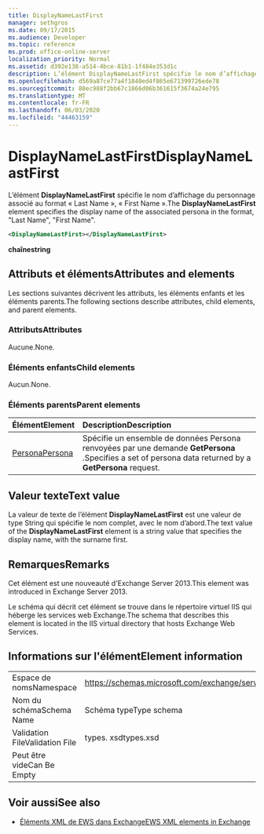 ```yaml
---
title: DisplayNameLastFirst
manager: sethgros
ms.date: 09/17/2015
ms.audience: Developer
ms.topic: reference
ms.prod: office-online-server
localization_priority: Normal
ms.assetid: d392e138-a514-4bce-81b1-1f484e353d1c
description: L’élément DisplayNameLastFirst spécifie le nom d’affichage du personnage associé au format, nom, prénom.
ms.openlocfilehash: d569a87ce77a4f1840ed4f865e671399726ede78
ms.sourcegitcommit: 88ec988f2bb67c1866d06b361615f3674a24e795
ms.translationtype: MT
ms.contentlocale: fr-FR
ms.lasthandoff: 06/03/2020
ms.locfileid: "44463159"
---
```

# <a name="displaynamelastfirst"></a><span data-ttu-id="78a31-103">DisplayNameLastFirst</span><span class="sxs-lookup"><span data-stu-id="78a31-103">DisplayNameLastFirst</span></span>

<span data-ttu-id="78a31-104">L’élément **DisplayNameLastFirst** spécifie le nom d’affichage du personnage associé au format « Last Name », « First Name ».</span><span class="sxs-lookup"><span data-stu-id="78a31-104">The **DisplayNameLastFirst** element specifies the display name of the associated persona in the format, "Last Name", "First Name".</span></span> 
  
```XML
<DisplayNameLastFirst></DisplayNameLastFirst>
```

 <span data-ttu-id="78a31-105">**chaîne**</span><span class="sxs-lookup"><span data-stu-id="78a31-105">**string**</span></span>
## <a name="attributes-and-elements"></a><span data-ttu-id="78a31-106">Attributs et éléments</span><span class="sxs-lookup"><span data-stu-id="78a31-106">Attributes and elements</span></span>

<span data-ttu-id="78a31-107">Les sections suivantes décrivent les attributs, les éléments enfants et les éléments parents.</span><span class="sxs-lookup"><span data-stu-id="78a31-107">The following sections describe attributes, child elements, and parent elements.</span></span>
  
### <a name="attributes"></a><span data-ttu-id="78a31-108">Attributs</span><span class="sxs-lookup"><span data-stu-id="78a31-108">Attributes</span></span>

<span data-ttu-id="78a31-109">Aucune.</span><span class="sxs-lookup"><span data-stu-id="78a31-109">None.</span></span>
  
### <a name="child-elements"></a><span data-ttu-id="78a31-110">Éléments enfants</span><span class="sxs-lookup"><span data-stu-id="78a31-110">Child elements</span></span>

<span data-ttu-id="78a31-111">Aucun.</span><span class="sxs-lookup"><span data-stu-id="78a31-111">None.</span></span>
  
### <a name="parent-elements"></a><span data-ttu-id="78a31-112">Éléments parents</span><span class="sxs-lookup"><span data-stu-id="78a31-112">Parent elements</span></span>

|<span data-ttu-id="78a31-113">**Élément**</span><span class="sxs-lookup"><span data-stu-id="78a31-113">**Element**</span></span>|<span data-ttu-id="78a31-114">**Description**</span><span class="sxs-lookup"><span data-stu-id="78a31-114">**Description**</span></span>|
|:-----|:-----|
|[<span data-ttu-id="78a31-115">Persona</span><span class="sxs-lookup"><span data-stu-id="78a31-115">Persona</span></span>](persona.md) <br/> |<span data-ttu-id="78a31-116">Spécifie un ensemble de données Persona renvoyées par une demande **GetPersona** .</span><span class="sxs-lookup"><span data-stu-id="78a31-116">Specifies a set of persona data returned by a **GetPersona** request.</span></span>  <br/> |
   
## <a name="text-value"></a><span data-ttu-id="78a31-117">Valeur texte</span><span class="sxs-lookup"><span data-stu-id="78a31-117">Text value</span></span>

<span data-ttu-id="78a31-118">La valeur de texte de l’élément **DisplayNameLastFirst** est une valeur de type String qui spécifie le nom complet, avec le nom d’abord.</span><span class="sxs-lookup"><span data-stu-id="78a31-118">The text value of the **DisplayNameLastFirst** element is a string value that specifies the display name, with the surname first.</span></span> 
  
## <a name="remarks"></a><span data-ttu-id="78a31-119">Remarques</span><span class="sxs-lookup"><span data-stu-id="78a31-119">Remarks</span></span>

<span data-ttu-id="78a31-120">Cet élément est une nouveauté d'Exchange Server 2013.</span><span class="sxs-lookup"><span data-stu-id="78a31-120">This element was introduced in Exchange Server 2013.</span></span>
  
<span data-ttu-id="78a31-121">Le schéma qui décrit cet élément se trouve dans le répertoire virtuel IIS qui héberge les services web Exchange.</span><span class="sxs-lookup"><span data-stu-id="78a31-121">The schema that describes this element is located in the IIS virtual directory that hosts Exchange Web Services.</span></span>
  
## <a name="element-information"></a><span data-ttu-id="78a31-122">Informations sur l'élément</span><span class="sxs-lookup"><span data-stu-id="78a31-122">Element information</span></span>

|||
|:-----|:-----|
|<span data-ttu-id="78a31-123">Espace de noms</span><span class="sxs-lookup"><span data-stu-id="78a31-123">Namespace</span></span>  <br/> |https://schemas.microsoft.com/exchange/services/2006/types  <br/> |
|<span data-ttu-id="78a31-124">Nom du schéma</span><span class="sxs-lookup"><span data-stu-id="78a31-124">Schema Name</span></span>  <br/> |<span data-ttu-id="78a31-125">Schéma type</span><span class="sxs-lookup"><span data-stu-id="78a31-125">Type schema</span></span>  <br/> |
|<span data-ttu-id="78a31-126">Validation File</span><span class="sxs-lookup"><span data-stu-id="78a31-126">Validation File</span></span>  <br/> |<span data-ttu-id="78a31-127">types. xsd</span><span class="sxs-lookup"><span data-stu-id="78a31-127">types.xsd</span></span>  <br/> |
|<span data-ttu-id="78a31-128">Peut être vide</span><span class="sxs-lookup"><span data-stu-id="78a31-128">Can Be Empty</span></span>  <br/> ||
   
## <a name="see-also"></a><span data-ttu-id="78a31-129">Voir aussi</span><span class="sxs-lookup"><span data-stu-id="78a31-129">See also</span></span>

- [<span data-ttu-id="78a31-130">Éléments XML de EWS dans Exchange</span><span class="sxs-lookup"><span data-stu-id="78a31-130">EWS XML elements in Exchange</span></span>](ews-xml-elements-in-exchange.md)

